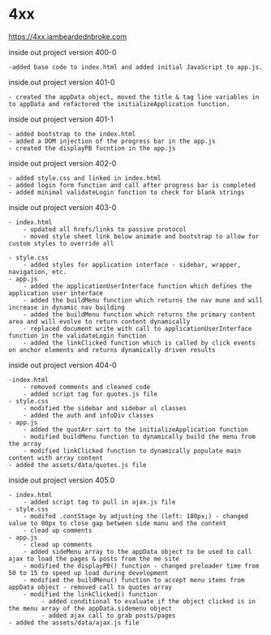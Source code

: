 # 4xx

https://4xx.iambeardednbroke.com

inside out project version 400-0

	-added base code to index.html and added initial JavaScript to app.js.
	
inside out project version 401-0

	- created the appData object, moved the title & tag line variables in to appData and refactored the initializeApplication function.

inside out project version 401-1

	- added bootstrap to the index.html
	- added a DOM injection of the progress bar in the app.js
	- created the displayPB fucntion in the app.js

inside out project version 402-0

	- added style.css and linked in index.html
	- added login form function and call after progress bar is completed
	- added minimal validateLogin function to check for blank strings
	
inside out project version 403-0

	- index.html
		- updated all hrefs/links to passive protocol
		- moved style sheet link below animate and bootstrap to allow for custom styles to override all
		
	- style.css
		- added styles for application interface - sidebar, wrapper, navigation, etc.
	- app.js
		- added the applicationUserInterface function which defines the application user interface
		- added the buildMenu function which returns the nav mune and will increase in dynamic nav building
		- added the buildMenu function which returns the primary content area and will evolve to return content dynamically
		- replaced document write with call to applicationUserInterface function in the validateLogin function
		- added the linkClicked function which is called by click events on anchor elements and returns dynamically driven results
	
inside out project version 404-0

	-index.html
		- removed comments and cleaned code
    	- added script tag for quotes.js file
	- style.css
    	- modified the sidebar and sidebar ul classes 
    	- added the auth and infoDiv classes
	- app.js
		- added the quotArr sort to the initializeApplication function
		- modified buildMenu function to dynamically build the menu from the array
		- modified linkClicked function to dynamically populate main content with array content
	- added the assets/data/quotes.js file
	
inside out project version 405.0

	- index.html
    	- added script tag to pull in ajax.js file
	- style.css
		- modifed .contStage by adjusting the (left: 180px;) - changed value to 80px to close gap between side manu and the content
		- clead up comments
	- app.js
		- clead up comments
		- added sideMenu array to the appData object to be used to call ajax to load the pages & posts from the me site
		- modified the displayPB() function - changed preloader time from 50 to 15 to speed up load during development
		- modified the buildMenu() function to accept menu items from appData object - removed call to quotes array
		- modified the linkClicked() function 
			 - added conditional to evaluate if the object clicked is in the menu array of the appData.sidemenu object
			 - added ajax call to grab posts/pages
	- added the assets/data/ajax.js file
		
		